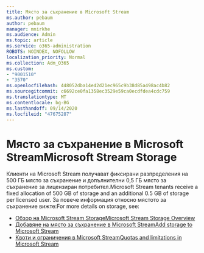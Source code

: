 ```yaml
---
title: Място за съхранение в Microsoft Stream
ms.author: pebaum
author: pebaum
manager: mnirkhe
ms.audience: Admin
ms.topic: article
ms.service: o365-administration
ROBOTS: NOINDEX, NOFOLLOW
localization_priority: Normal
ms.collection: Adm_O365
ms.custom:
- "9001510"
- "3570"
ms.openlocfilehash: 448052dba14e42d21ec965c9b38d85a498ac4b82
ms.sourcegitcommit: c6692ce0fa1358ec3529e59ca0ecdfdea4cdc759
ms.translationtype: MT
ms.contentlocale: bg-BG
ms.lasthandoff: 09/14/2020
ms.locfileid: "47675287"
---
```

# <a name="microsoft-stream-storage"></a><span data-ttu-id="6058a-102">Място за съхранение в Microsoft Stream</span><span class="sxs-lookup"><span data-stu-id="6058a-102">Microsoft Stream Storage</span></span>

<span data-ttu-id="6058a-103">Клиенти на Microsoft Stream получават фиксирани разпределения на 500 ГБ място за съхранение и допълнителни 0,5 ГБ място за съхранение за лицензиран потребител.</span><span class="sxs-lookup"><span data-stu-id="6058a-103">Microsoft Stream tenants receive a fixed allocation of 500 GB of storage and an additional 0.5 GB of storage per licensed user.</span></span>
<span data-ttu-id="6058a-104">За повече информация относно мястото за съхранение вижте:</span><span class="sxs-lookup"><span data-stu-id="6058a-104">For more details on storage, see:</span></span>

- [<span data-ttu-id="6058a-105">Обзор на Microsoft Stream Storage</span><span class="sxs-lookup"><span data-stu-id="6058a-105">Microsoft Stream Storage Overview</span></span>](https://docs.microsoft.com/stream/license-overview#storage)
- [<span data-ttu-id="6058a-106">Добавяне на място за съхранение в Microsoft Stream</span><span class="sxs-lookup"><span data-stu-id="6058a-106">Add storage to Microsoft Stream</span></span>](https://docs.microsoft.com/stream/storage-add-on)
- [<span data-ttu-id="6058a-107">Квоти и ограничения в Microsoft Stream</span><span class="sxs-lookup"><span data-stu-id="6058a-107">Quotas and limitations in Microsoft Stream</span></span>](https://docs.microsoft.com/stream/quotas-and-limitations)
